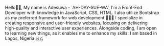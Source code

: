 
Hello👋🏾, My name is Adesuwa - `AH-DAY-SUE-WA', I'm a Front-End Developer with knowledge in JavaScript, CSS, HTML. I also utilize Bootstrap as my preferred framework for web development.👩🏽‍💻
I specialize in creating responsive and user-friendly websites, focusing on delivering high-quality and interactive user experiences. Alongside coding, I am open to learning new things, as it enables me to enhance my skills.
I am based in Lagos, Nigeria.🇳🇬
<!--- 
Aiwerioghene/Aiwerioghene is a ✨ special ✨ repository because its `README.md` (this file) appears on your GitHub profile.
You can click the Preview link to take a look at your changes.
--->

